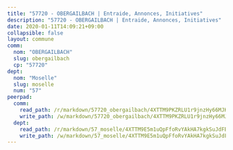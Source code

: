 ```yaml
---
title: "57720 - OBERGAILBACH | Entraide, Annonces, Initiatives"
description: "57720 - OBERGAILBACH | Entraide, Annonces, Initiatives"
date: 2020-01-11T14:09:21+09:00
collapsible: false
layout: commune
comm:
  nom: "OBERGAILBACH"
  slug: obergailbach
  cp: "57720"
dept:
  nom: "Moselle"
  slug: moselle
  num: "57"
peerpad:
  comm:
    read_path: /r/markdown/57720_obergailbach/4XTTM9PKZRLU1r9jnzHy66MJKv2L4JvejkdhHsS53ArewYREX
    write_path: /w/markdown/57720_obergailbach/4XTTM9PKZRLU1r9jnzHy66MJKv2L4JvejkdhHsS53ArewYREX-K3TgUEVrjTiji7qiexuHpLpbcakJ4YsRpdZn7EwfC9xQGpodNcdNPUMUsYQ4ewD2d24gL32JeNDGzTfap1wJY1B2bfHJifC6zspxuJDJqpJ9K2U6MWS22ScyWKNPnbK2bMZRzwxK
  dept:
    read_path: /r/markdown/57_moselle/4XTTM9E5m1uQpFfoRvYAkHA7kgkSuJdFBSCmoLnZ6YvxmqAKj
    write_path: /w/markdown/57_moselle/4XTTM9E5m1uQpFfoRvYAkHA7kgkSuJdFBSCmoLnZ6YvxmqAKj-K3TgTxpsRhjGfb3pJqDaX4rYTLkyLoK3BLA4awBfhTSCoyNhResrhhmfsEF8aKnccedt5XoBzWeRYfKxQxNKv71ETcpGharLRE7rdgTKY3uSaW3Du2dz8v23YEY268mfYmweTFnR
---
```


